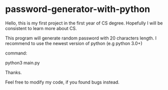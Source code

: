 # password-generator-with-python
Hello, this is my first project in the first year of CS degree. Hopefully I will be consistent to learn more about CS.


This program will generate random password with 20 characters length. I recommend to use the newest version of python (e.g python 3.0+)


command:

python3 main.py


Thanks.


Feel free to modify my code, if you found bugs instead.

